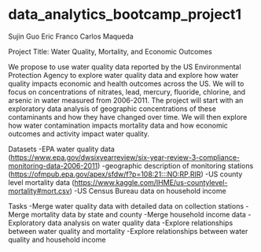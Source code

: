 # data_analytics_bootcamp_project1
Sujin Guo
Eric Franco
Carlos Maqueda

Project Title: Water Quality, Mortality, and Economic Outcomes

We propose to use water quality data reported by the US Environmental Protection Agency to explore water quality data and explore how water quality impacts economic and health outcomes across the US. We will to focus on concentrations of nitrates, lead, mercury, fluoride, chlorine, and arsenic in water measured from 2006-2011. The project will start with an exploratory data analysis of geographic concentrations of these contaminants and how they have changed over time. We will then explore how water contamination impacts mortality data and how economic outcomes and activity impact water quality.


Datasets
-EPA water quality data 
(https://www.epa.gov/dwsixyearreview/six-year-review-3-compliance-monitoring-data-2006-2011)
-geographic description of monitoring stations (https://ofmpub.epa.gov/apex/sfdw/f?p=108:21:::NO:RP,RIR)
-US county level mortality data (https://www.kaggle.com/IHME/us-countylevel-mortality#mort.csv)
-US Census Bureau data on household income

Tasks
-Merge water quality data with detailed data on collection stations
-Merge mortality data by state and county
-Merge household income data
-Exploratory data analysis on water quality data
-Explore relationships between water quality and mortality
-Explore relationships between water quality and household income